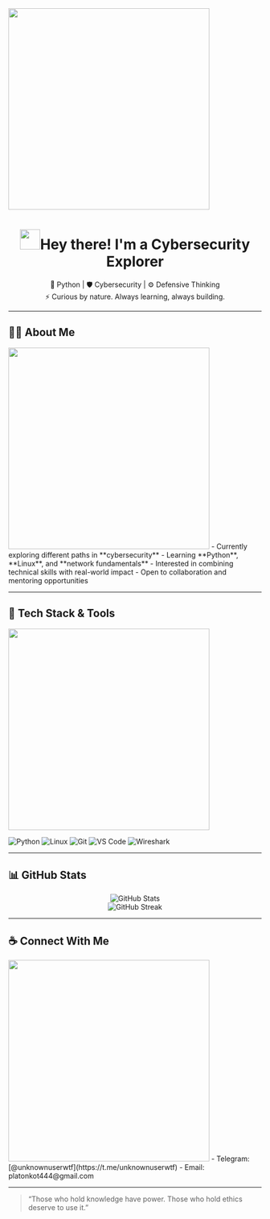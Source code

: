 <img src="https://media.giphy.com/media/LmNwrBhejkK9EFP504/giphy.gif" width="400">
<h1 align="center"><img src="https://media.giphy.com/media/hvRJCLFzcasrR4ia7z/giphy.gif" width="40">Hey there! I'm a Cybersecurity Explorer</h1>

<p align="center">
  🔐 Python | 🛡️ Cybersecurity | ⚙️ Defensive Thinking<br>
  ⚡ Curious by nature. Always learning, always building.
</p>

---

## 🧑‍💻 About Me
<img src="https://media.giphy.com/media/qgQUggAC3Pfv687qPC/giphy.gif" width="400">
- Currently exploring different paths in **cybersecurity**  
- Learning **Python**, **Linux**, and **network fundamentals**  
- Interested in combining technical skills with real-world impact  
- Open to collaboration and mentoring opportunities  

---

## 🧰 Tech Stack & Tools

<img src="https://media.giphy.com/media/iIqmM5tTjmpOB9mpbn/giphy.gif" width="400">

![Python](https://img.shields.io/badge/Python-3776AB?style=for-the-badge&logo=python&logoColor=white)
![Linux](https://img.shields.io/badge/Linux-FCC624?style=for-the-badge&logo=linux&logoColor=black)
![Git](https://img.shields.io/badge/Git-F05032?style=for-the-badge&logo=git&logoColor=white)
![VS Code](https://img.shields.io/badge/VSCode-007ACC?style=for-the-badge&logo=visual-studio-code&logoColor=white)
![Wireshark](https://img.shields.io/badge/Wireshark-1679A7?style=for-the-badge&logo=wireshark&logoColor=white)

---

## 📊 GitHub Stats
<p align="center">
  <img src="https://github-readme-stats.vercel.app/api?username=LynxFlow&show_icons=true&theme=radical" alt="GitHub Stats">
  <br>
  <img src="https://github-readme-streak-stats.herokuapp.com/?user=LynxFlow&theme=radical" alt="GitHub Streak">
</p>

---

## ☕ Connect With Me
<img src="https://media.giphy.com/media/LmNwrBhejkK9EFP504/giphy.gif" width="400">
- Telegram: [@unknownuserwtf](https://t.me/unknownuserwtf)
- Email: platonkot444@gmail.com

---

> “Those who hold knowledge have power. Those who hold ethics deserve to use it.”
